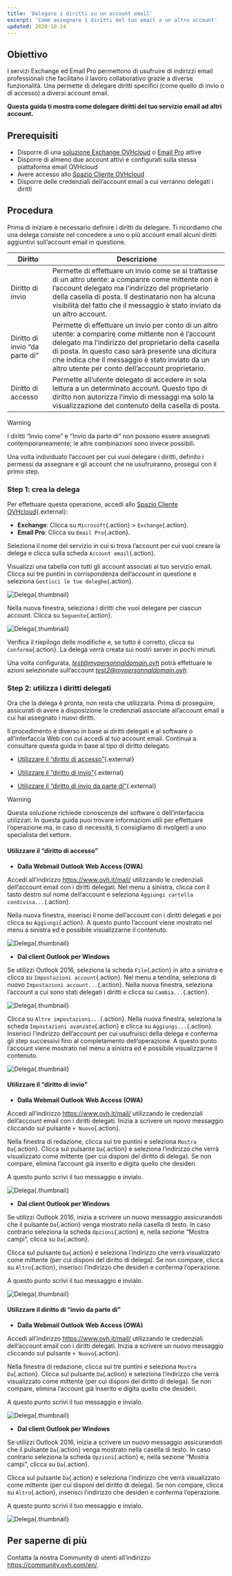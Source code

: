 ```yaml
---
title: 'Delegare i diritti su un account email'
excerpt: 'Come assegnare i diritti del tuo email a un altro account'
updated: 2020-10-24
---
```


## Obiettivo

I servizi Exchange ed Email Pro permettono di usufruire di indirizzi email professionali che facilitano il lavoro collaborativo grazie a diverse funzionalità. Una permette di delegare diritti specifici (come quello di invio o di accesso) a diversi account email.

**Questa guida ti mostra come delegare diritti del tuo servizio email ad altri account.**

## Prerequisiti

- Disporre di una [soluzione Exchange OVHcloud](https://www.ovhcloud.com/it/emails/hosted-exchange/) o [Email Pro](https://www.ovhcloud.com/it/emails/email-pro/) attive 
- Disporre di almeno due account attivi e configurati sulla stessa piattaforma email OVHcloud
- Avere accesso allo [Spazio Cliente OVHcloud](https://www.ovh.com/auth/?action=gotomanager&from=https://www.ovh.it/&ovhSubsidiary=it)
- Disporre delle credenziali dell’account email a cui verranno delegati i diritti

## Procedura

Prima di iniziare è necessario definire i diritti da delegare. Ti ricordiamo che una delega consiste nel concedere a uno o più account email alcuni diritti aggiuntivi sull’account email in questione.

|Diritto|Descrizione|
|---|---|
|Diritto di invio|Permette di effettuare un invio come se si trattasse di un altro utente: a comparire come mittente non è l’account delegato ma l’indirizzo del proprietario della casella di posta. Il destinatario non ha alcuna visibilità del fatto che il messaggio è stato inviato da un altro account.|
|Diritto di invio “da parte di”|Permette di effettuare un invio per conto di un altro utente: a comparire come mittente non è l’account delegato ma l’indirizzo del proprietario della casella di posta. In questo caso sarà presente una dicitura che indica che il messaggio è stato inviato da un altro utente per conto dell’account proprietario.|
|Diritto di accesso|Permette all’utente delegato di accedere in sola lettura a un determinato account. Questo tipo di diritto non autorizza l’invio di messaggi ma solo la visualizzazione del contenuto della casella di posta.|

> [!warning]
>
> I diritti “Invio come” e “Invio da parte di” non possono essere assegnati contemporaneamente; le altre combinazioni sono invece possibili. 
> 

Una volta individuato l’account per cui vuoi delegare i diritti, definito i permessi da assegnare e gli account che ne usufruiranno, prosegui con il primo step.

### Step 1: crea la delega

Per effettuare questa operazione, accedi allo [Spazio Cliente OVHcloud](https://www.ovh.com/auth/?action=gotomanager&from=https://www.ovh.it/&ovhSubsidiary=it){.external}:

- **Exchange**: Clicca su `Microsoft`{.action} > `Exchange`{.action}. 
- **Email Pro**: Clicca su `Email Pro`{.action}.

Seleziona il nome del servizio in cui si trova l’account per cui vuoi creare la delega e clicca sulla scheda `Account email`{.action}.

Visualizzi una tabella con tutti gli account associati al tuo servizio email. Clicca sui tre puntini in corrispondenza dell’account in questione e seleziona `Gestisci le tue deleghe`{.action}.

![Delega](images/delegation-step1.png){.thumbnail}

Nella nuova finestra, seleziona i diritti che vuoi delegare per ciascun account. Clicca su `Seguente`{.action}.

![Delega](images/delegation-step2.png){.thumbnail}

Verifica il riepilogo delle modifiche e, se tutto è corretto, clicca su `Conferma`{.action}. La delega verrà creata sui nostri server in pochi minuti.

Una volta configurata, *test@mypersonnaldomain.ovh* potrà effettuare le azioni selezionate sull’account *test2@mypersonnaldomain.ovh*.

### Step 2: utilizza i diritti delegati

Ora che la delega è pronta, non resta che utilizzarla. Prima di proseguire, assicurati di avere a disposizione le credenziali associate all’account email a cui hai assegnato i nuovi diritti.

Il procedimento è diverso in base ai diritti delegati e al software o all’interfaccia Web con cui accedi al tuo account email. Continua a consultare questa guida in base al tipo di diritto delegato.

- [Utilizzare il “diritto di accesso”](/pages/web_cloud/email_and_collaborative_solutions/microsoft_exchange/feature_delegation#utilizzare-il-diritto-di-accesso){.external}

- [Utilizzare il “diritto di invio”](/pages/web_cloud/email_and_collaborative_solutions/microsoft_exchange/feature_delegation#utilizzare-il-diritto-di-invio){.external}

- [Utilizzare il “diritto di invio da parte di”](/pages/web_cloud/email_and_collaborative_solutions/microsoft_exchange/feature_delegation#utilizzare-il-diritto-invia-da-parte-di){.external}

> [!warning]
>
> Questa soluzione richiede conoscenze del software o dell’interfaccia utilizzati. In questa guida puoi trovare informazioni utili per effettuare l’operazione ma, in caso di necessità, ti consigliamo di rivolgerti a uno specialista del settore.  
>

#### Utilizzare il “diritto di accesso”

- **Dalla Webmail Outlook Web Access (OWA)**

Accedi all’indirizzo <https://www.ovh.it/mail/> utilizzando le credenziali dell’account email con i diritti delegati. Nel menu a sinistra, clicca con il tasto destro sul nome dell’account e seleziona `Aggiungi cartella condivisa...`{.action}.

Nella nuova finestra, inserisci il nome dell’account con i diritti delegati e poi clicca su `Aggiungi`{.action}. A questo punto l’account viene mostrato nel menu a sinistra ed è possibile visualizzarne il contenuto.

![Delega](images/delegation-step3.png){.thumbnail}

- **Dal client Outlook per Windows**

Se utilizzi Outlook 2016, seleziona la scheda `File`{.action} in alto a sinistra e clicca su `Impostazioni account`{.action}. Nel menu a tendina, seleziona di nuovo `Impostazioni account...`{.action}. Nella nuova finestra, seleziona l’account a cui sono stati delegati i diritti e clicca su `Cambia...`{.action}. 

![Delega](images/delegation-step4.png){.thumbnail}

Clicca su `Altre impostazioni...`{.action}. Nella nuova finestra, seleziona la scheda `Impostazioni avanzate`{.action} e clicca su `Aggiungi...`{.action}. Inserisci l’indirizzo dell’account per cui usufruisci della delega e conferma gli step successivi fino al completamento dell’operazione. A questo punto l’account viene mostrato nel menu a sinistra ed è possibile visualizzarne il contenuto.

![Delega](images/delegation-step5.png){.thumbnail}

#### Utilizzare il “diritto di invio”

- **Dalla Webmail Outlook Web Access (OWA)**

Accedi all’indirizzo <https://www.ovh.it/mail/> utilizzando le credenziali dell’account email con i diritti delegati. Inizia a scrivere un nuovo messaggio cliccando sul pulsante `+ Nuovo`{.action}.

Nella finestra di redazione, clicca sui tre puntini e seleziona `Mostra Da`{.action}. Clicca sul pulsante `Da`{.action} e seleziona l’indirizzo che verrà visualizzato come mittente (per cui disponi del diritto di delega). Se non compare, elimina l’account già inserito e digita quello che desideri. 

A questo punto scrivi il tuo messaggio e invialo. 

![Delega](images/delegation-step6.png){.thumbnail}

- **Dal client Outlook per Windows**

Se utilizzi Outlook 2016, inizia a scrivere un nuovo messaggio assicurandoti che il pulsante `Da`{.action} venga mostrato nella casella di testo. In caso contrario seleziona la scheda `Opzioni`{.action} e, nella sezione “Mostra campi”, clicca su `Da`{.action}.

Clicca sul pulsante `Da`{.action} e seleziona l’indirizzo che verrà visualizzato come mittente (per cui disponi del diritto di delega). Se non compare, clicca su `Altro`{.action}, inserisci l’indirizzo che desideri e conferma l’operazione. 

A questo punto scrivi il tuo messaggio e invialo. 

![Delega](images/delegation-step7.png){.thumbnail}

#### Utilizzare il diritto di “invio da parte di”

- **Dalla Webmail Outlook Web Access (OWA)**

Accedi all’indirizzo <https://www.ovh.it/mail/> utilizzando le credenziali dell’account email con i diritti delegati. Inizia a scrivere un nuovo messaggio cliccando sul pulsante `+ Nuovo`{.action}.

Nella finestra di redazione, clicca sui tre puntini e seleziona `Mostra Da`{.action}. Clicca sul pulsante `Da`{.action} e seleziona l’indirizzo che verrà visualizzato come mittente (per cui disponi del diritto di delega). Se non compare, elimina l’account già inserito e digita quello che desideri. 

A questo punto scrivi il tuo messaggio e invialo. 

![Delega](images/delegation-step6.png){.thumbnail}

- **Dal client Outlook per Windows**

Se utilizzi Outlook 2016, inizia a scrivere un nuovo messaggio assicurandoti che il pulsante `Da`{.action} venga mostrato nella casella di testo. In caso contrario seleziona la scheda `Opzioni`{.action} e, nella sezione “Mostra campi”, clicca su `Da`{.action}.

Clicca sul pulsante `Da`{.action} e seleziona l’indirizzo che verrà visualizzato come mittente (per cui disponi del diritto di delega). Se non compare, clicca su `Altro`{.action}, inserisci l’indirizzo che desideri e conferma l’operazione. 

A questo punto scrivi il tuo messaggio e invialo. 

![Delega](images/delegation-step7.png){.thumbnail}

## Per saperne di più

Contatta la nostra Community di utenti all’indirizzo <https://community.ovh.com/en/>.